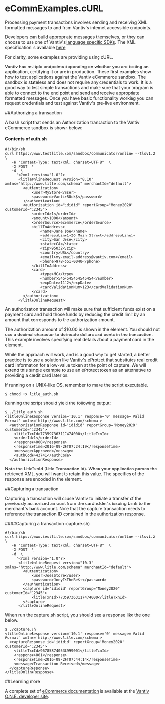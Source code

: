 # eCommExamples.cURL

Processing payment transactions involves sending and receiving XML formatted messages to and from Vantiv's internet accessible endpoints.

Developers can build appropriate messages themselves, or they can choose to use one of Vantiv's [language specific SDKs](https://developer.vantiv.com/community/ecommerce/pages/sdks).  The XML specification is available [here](https://developer.vantiv.com/docs/DOC-1172).

For clarity, some examples are providing using  cURL.

Vantiv has multple endpoints depending on whether you are testing an application, certifying it or are in production. These first examples show how to test applications against the Vantiv eCommerce sandbox. The sandbox is stateless and does not require any credentials to work. It is a good way to test simple transactions and make sure that your program is able to connect to the end point and send and receive appropriate formatted messages. Once you have basic functionality working you can request credentials and test against Vantiv's pre-live environment.

##Authorizing a transaction

A bash script that sends an Authorization transaction to the Vantiv eCommerce sandbox is shown below:

#### Contents of auth.sh

````
#!/bin/sh
curl https://www.testlitle.com/sandbox/communicator/online --tlsv1.2  \
   -H "Content-Type: text/xml; charset=UTF-8"  \
   -X POST  \
   -d  \
     '<?xml version="1.0"?>
      <litleOnlineRequest version="8.10" xmlns="http://www.litle.com/schema" merchantId="default">
        <authentication>
            <user>MyStore</user>
            <password>VantivR0ck$</password>
        </authentication>
        <authorization id="ididid" reportGroup="Money2020" customerId="12345">
            <orderId>1</orderId>
            <amount>1000</amount>
            <orderSource>ecommerce</orderSource>
            <billToAddress>
                <name>Jane Doe</name>
                <addressLine1>20 Main Street</addressLine1>
                <city>San Jose</city>
                <state>CA</state>
                <zip>95032</zip>
                <country>USA</country>
                <email>my-email-address@vantiv.com</email>
                <phone>978-551-0040</phone>
            </billToAddress>
            <card>
                <type>MC</type>
                <number>5454545454545454</number>
                <expDate>1112</expDate>
                <cardValidationNum>123</cardValidationNum>
            </card>
        </authorization>
      </litleOnlineRequest>'
````

An authorization transaction will make sure that sufficient funds exist on a payment card and hold those funds by reducing the credit limit by an amount that corresponds to the authorization amount.

The authorization amount of $10.00 is shown in the <amount> element. You should not use a decimal character to delineate dollars and cents in the transaction. This example involves specifying real details about a payment card in the <card> element. 

While the approach will work, and is a good way to get started, a better practice is to use a solution like [Vantiv's eProtect](https://developer.vantiv.com/docs/DOC-1203) that subsitutes real credit card information for a low-value token at the point of capture. We will extend this simple example to use an eProtect token as an alternative to providing a credit card later on.

If running on a UNIX-like OS, remember to make the script executable.

````
$ chmod +x litle_auth.sh
````

Running the script should yield the following output:

````
$ ./litle_auth.sh
<litleOnlineResponse version='10.1' response='0' message='Valid Format' xmlns='http://www.litle.com/schema'>
  <authorizationResponse id='ididid' reportGroup='Money2020' customerId='12345'>
    <litleTxnId>773597363117474000</litleTxnId>
    <orderId>1</orderId>
    <response>000</response>
    <responseTime>2016-09-26T07:24:19</responseTime>
    <message>Approved</message>
    <authCode>43741</authCode>
  </authorizationResponse>
````

Note the LitleTxnId (Litle Transaction Id). When your application parses the retrieved XML, you will want to retain this value. The specifics of the response are encoded in the <authorizationResponse> element. 

##Capturing a transaction

Capturing a transaction will cause Vantiv to initiate a transfer of the previously authorized amount from the cardholder's issuing bank to the merchant's bank account. Note that the capture transaction needs to reference the transaction ID contained in the authorization response.

####Capturing a transaction (capture.sh)

````
#!/bin/sh
curl https://www.testlitle.com/sandbox/communicator/online --tlsv1.2  \
   -H "Content-Type: text/xml; charset=UTF-8"  \
   -X POST  \
   -d  \
     '<?xml version="1.0"?>
      <litleOnlineRequest version="10.3" xmlns="http://www.litle.com/schema" merchantId="default">
        <authentication>
            <user>JoesStore</user>
            <password>JoeyIsTheBe$t</password>
        </authentication>
        <capture id="ididid" reportGroup="Money2020" customerId="12345">
            <litleTxnId>773597363117474000</litleTxnId>
        </capture>
      </litleOnlineRequest>'
````

When run the capture.sh script, you should see a response like the one below.

````
$ ./capture.sh
<litleOnlineResponse version='10.1' response='0' message='Valid Format' xmlns='http://www.litle.com/schema'>
  <captureResponse id='ididid' reportGroup='Money2020' customerId='12345'>
    <litleTxnId>967858740538999001</litleTxnId>
    <response>001</response>
    <responseTime>2016-09-26T07:44:14</responseTime>
    <message>Transaction Received</message>
  </captureResponse>
</litleOnlineResponse>
````

##Learning more

A complete set of [eCommerce documentation](https://developer.vantiv.com/community/ecommerce/pages/documentation) is available at the [Vantiv O.N.E. developer site](https://developer.vantiv.com/community/ecommerce/pages/documentation).







